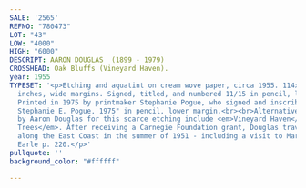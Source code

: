 ```yaml
---
SALE: '2565'
REFNO: "780473"
LOT: "43"
LOW: "4000"
HIGH: "6000"
DESCRIPT: AARON DOUGLAS  (1899 - 1979)
CROSSHEAD: Oak Bluffs (Vineyard Haven).
year: 1955
TYPESET: '<p>Etching and aquatint on cream wove paper, circa 1955. 114x191 mm; 4½x7½
  inches, wide margins. Signed, titled, and numbered 11/15 in pencil, lower margin.
  Printed in 1975 by printmaker Stephanie Pogue, who signed and inscribed "Impression:
  Stephanie E. Pogue, 1975" in pencil, lower margin.<br><br>Alternative titles used
  by Aaron Douglas for this scarce etching include <em>Vineyard Haven</em> and <em>Three
  Trees</em>. After receiving a Carnegie Foundation grant, Douglas traveled and painted
  along the East Coast in the summer of 1951 - including a visit to Martha''s Vineyard.
  Earle p. 220.</p>'
pullquote: ''
background_color: "#ffffff"

---
```

